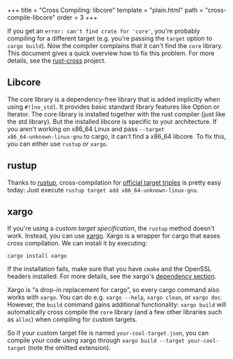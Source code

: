 +++
title = "Cross Compiling: libcore"
template = "plain.html"
path = "cross-compile-libcore"
order = 3
+++

If you get an `error: can't find crate for 'core'`, you're probably compiling for a different target (e.g. you're passing the `target` option to `cargo build`). Now the compiler complains that it can't find the `core` library. This document gives a quick overview how to fix this problem. For more details, see the [rust-cross] project.

[rust-cross]: https://github.com/japaric/rust-cross

## Libcore
The core library is a dependency-free library that is added implicitly when using `#![no_std]`. It provides basic standard library features like Option or Iterator. The core library is installed together with the rust compiler (just like the std library). But the installed libcore is specific to your architecture. If you aren't working on x86_64 Linux and pass `‑‑target x86_64‑unknown‑linux‑gnu` to cargo, it can't find a x86_64 libcore. To fix this, you can either use `rustup` or `xargo`.

## rustup
Thanks to [rustup], cross-compilation for [official target triples] is pretty easy today: Just execute `rustup target add x86_64-unknown-linux-gnu`.

[rustup]: https://rustup.rs
[official target triples]: https://github.com/japaric/rust-cross#the-target-triple

## xargo
If you're using a _custom target specification_, the `rustup` method doesn't work. Instead, you can use [xargo]. Xargo is a wrapper for cargo that eases cross compilation. We can install it by executing:

```
cargo install xargo
```
If the installation fails, make sure that you have `cmake` and the OpenSSL headers installed. For more details, see the xargo's [dependency section].

[xargo]: https://github.com/japaric/xargo
[dependency section]: https://github.com/japaric/xargo#dependencies

Xargo is “a drop-in replacement for cargo”, so every cargo command also works with `xargo`. You can do e.g. `xargo --help`, `xargo clean`, or `xargo doc`. However, the `build` command gains additional functionality: `xargo build` will automatically cross compile the `core` library (and a few other libraries such as `alloc`) when compiling for custom targets.

[xargo]: https://github.com/japaric/xargo

So if your custom target file is named `your-cool-target.json`, you can compile your code using xargo through `xargo build --target your-cool-target` (note the omitted extension).
